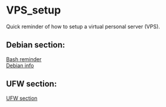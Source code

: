# VPS_setup
Quick reminder of how to setup a virtual personal server (VPS).

## Debian section:
[Bash reminder](Bash_reminder.md)  
[Debian info](Debian_info.md)  

## UFW section:
[UFW section](UFW_section.md)
